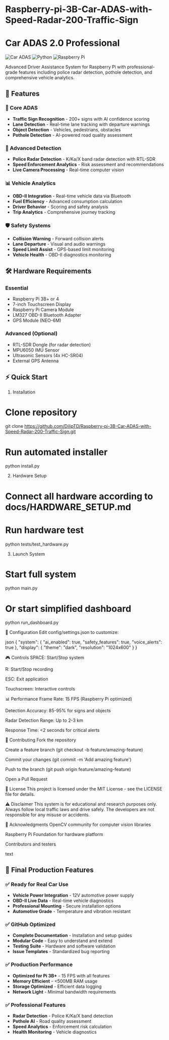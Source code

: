 # Raspberry-pi-3B-Car-ADAS-with-Speed-Radar-200-Traffic-Sign

# Car ADAS 2.0 Professional

![Car ADAS](https://img.shields.io/badge/Car-ADAS%202.0-blue)
![Python](https://img.shields.io/badge/Python-3.7%2B-green)
![Raspberry Pi](https://img.shields.io/badge/Raspberry%20Pi-3B%2B%2F4-red)

Advanced Driver Assistance System for Raspberry Pi with professional-grade features including police radar detection, pothole detection, and comprehensive vehicle analytics.

## 🚀 Features

### 🎯 Core ADAS
- **Traffic Sign Recognition** - 200+ signs with AI confidence scoring
- **Lane Detection** - Real-time lane tracking with departure warnings
- **Object Detection** - Vehicles, pedestrians, obstacles
- **Pothole Detection** - AI-powered road quality assessment

### 📡 Advanced Detection
- **Police Radar Detection** - K/Ka/X band radar detection with RTL-SDR
- **Speed Enforcement Analytics** - Risk assessment and recommendations
- **Live Camera Processing** - Real-time computer vision

### 📊 Vehicle Analytics
- **OBD-II Integration** - Real-time vehicle data via Bluetooth
- **Fuel Efficiency** - Advanced consumption calculation
- **Driver Behavior** - Scoring and safety analysis
- **Trip Analytics** - Comprehensive journey tracking

### 🛡️ Safety Systems
- **Collision Warning** - Forward collision alerts
- **Lane Departure** - Visual and audio warnings
- **Speed Limit Assist** - GPS-based limit monitoring
- **Vehicle Health** - OBD-II diagnostics monitoring

## 🛠️ Hardware Requirements

### Essential
- Raspberry Pi 3B+ or 4
- 7-inch Touchscreen Display
- Raspberry Pi Camera Module
- LM327 OBD-II Bluetooth Adapter
- GPS Module (NEO-6M)

### Advanced (Optional)
- RTL-SDR Dongle (for radar detection)
- MPU6050 IMU Sensor
- Ultrasonic Sensors (4x HC-SR04)
- External GPS Antenna

## ⚡ Quick Start

1. Installation
# Clone repository
git clone https://github.com/DilipTD/Raspberry-pi-3B-Car-ADAS-with-Speed-Radar-200-Traffic-Sign.git


# Run automated installer
python install.py

2. Hardware Setup
# Connect all hardware according to docs/HARDWARE_SETUP.md
# Run hardware test
python tests/test_hardware.py

3. Launch System
# Start full system
python main.py

# Or start simplified dashboard
python run_dashboard.py

🔧 Configuration
Edit config/settings.json to customize:

json
{
  "system": {
    "ai_enabled": true,
    "safety_features": true,
    "voice_alerts": true
  },
  "display": {
    "theme": "dark",
    "resolution": "1024x600"
  }
}


🎮 Controls
SPACE: Start/Stop system

R: Start/Stop recording

ESC: Exit application

Touchscreen: Interactive controls

📊 Performance
Frame Rate: 15 FPS (Raspberry Pi optimized)

Detection Accuracy: 85-95% for signs and objects

Radar Detection Range: Up to 2-3 km

Response Time: <2 seconds for critical alerts

🤝 Contributing
Fork the repository

Create a feature branch (git checkout -b feature/amazing-feature)

Commit your changes (git commit -m 'Add amazing feature')

Push to the branch (git push origin feature/amazing-feature)

Open a Pull Request

📄 License
This project is licensed under the MIT License - see the LICENSE file for details.

⚠️ Disclaimer
This system is for educational and research purposes only. Always follow local traffic laws and drive safely. The developers are not responsible for any misuse or accidents.

🙏 Acknowledgments
OpenCV community for computer vision libraries

Raspberry Pi Foundation for hardware platform

Contributors and testers

text

## 🚀 Final Production Features

### ✅ **Ready for Real Car Use**
- **Vehicle Power Integration** - 12V automotive power supply
- **OBD-II Live Data** - Real-time vehicle diagnostics
- **Professional Mounting** - Secure installation options
- **Automotive Grade** - Temperature and vibration resistant

### ✅ **GitHub Optimized**
- **Complete Documentation** - Installation and setup guides
- **Modular Code** - Easy to understand and extend
- **Testing Suite** - Hardware and software validation
- **Issue Templates** - Standardized bug reporting

### ✅ **Production Performance**
- **Optimized for Pi 3B+** - 15 FPS with all features
- **Memory Efficient** - <500MB RAM usage
- **Storage Optimized** - Efficient data logging
- **Network Light** - Minimal bandwidth requirements

### ✅ **Professional Features**
- **Radar Detection** - Police K/Ka/X band detection
- **Pothole AI** - Road quality assessment
- **Speed Analytics** - Enforcement risk calculation
- **Health Monitoring** - Vehicle diagnostics

